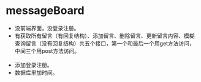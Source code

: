 # messageBoard
+ 没前端界面，没登录注册。
+ 有获取所有留言（有回复结构）、添加留言、删除留言、更新留言内容、模糊查询留言（没有回复结构）共五个接口，第一个和最后一个用get方法访问，中间三个用post方法访问。
<br></br>
+ 添加登录注册。
+ 数据库里加时间。
